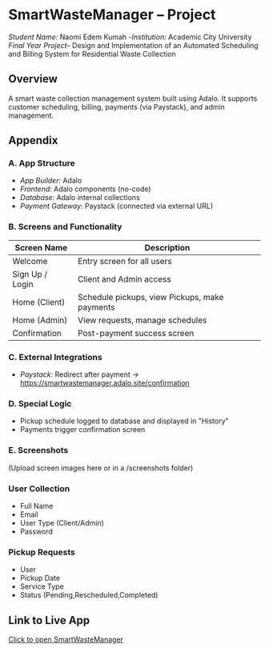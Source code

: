 # SmartWasteManager – Project 

*Student Name:* Naomi Edem Kumah 
-*Institution:* Academic City University   
*Final Year Project*– Design and Implementation of an Automated Scheduling and Billing System for Residential Waste Collection

## Overview
A smart waste collection management system built using Adalo. It supports customer scheduling, billing, payments (via Paystack), and admin management.


## Appendix

### A. App Structure
- *App Builder:* Adalo
- *Frontend:* Adalo components (no-code)
- *Database:* Adalo internal collections
- *Payment Gateway:* Paystack (connected via external URL)

### B. Screens and Functionality

| Screen Name        | Description |
|--------------------|-------------|
| Welcome            | Entry screen for all users |
| Sign Up / Login    | Client and Admin access  |
| Home (Client)      | Schedule pickups, view Pickups, make payments |
| Home (Admin)       | View requests, manage schedules |
| Confirmation       | Post-payment success screen |


### C. External Integrations
- *Paystack:* Redirect after payment → https://smartwastemanager.adalo.site/confirmation

### D. Special Logic
- Pickup schedule logged to database and displayed in "History"
- Payments trigger confirmation screen

### E. Screenshots
(Upload screen images here or in a /screenshots folder)


### User Collection
- Full Name
- Email
- User Type (Client/Admin)
- Password

### Pickup Requests
- User
- Pickup Date
- Service Type
- Status (Pending,Rescheduled,Completed)


## Link to Live App
[Click to open SmartWasteManager](https://previewer.adalo.com/3883c255-ce04-4d02-b4bd-21faa8710050)

